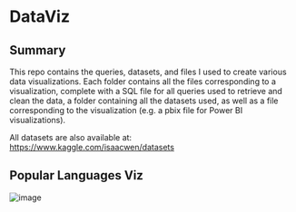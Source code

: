 # DataViz
## Summary
This repo contains the queries, datasets, and files I used to create various data visualizations. Each folder contains all the files corresponding to a visualization, complete with a SQL file for all queries used to retrieve and clean the data, a folder containing all the datasets used, as well as a file corresponding to the visualization (e.g. a pbix file for Power BI visualizations).

All datasets are also available at: https://www.kaggle.com/isaacwen/datasets

## Popular Languages Viz
![image](https://user-images.githubusercontent.com/76772867/147891288-e51e1d98-dbd4-420b-becf-df1de9173cc5.png)
